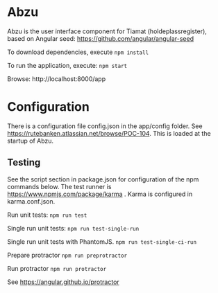 # Abzu

Abzu is the user interface component for Tiamat (holdeplassregister), based on Angular seed: https://github.com/angular/angular-seed

To download dependencies, execute
`npm install`

To run the application, execute:
`npm start`

Browse: http://localhost:8000/app

# Configuration
There is a configuration file config.json in the app/config folder.
See https://rutebanken.atlassian.net/browse/POC-104.
This is loaded at the startup of Abzu.

## Testing
See the script section in package.json for configuration of the npm commands below.
The test runner is https://www.npmjs.com/package/karma . Karma is configured in karma.conf.json.

Run unit tests:
`npm run test`

Single run unit tests:
`npm run test-single-run`

Single run unit tests with PhantomJS.
`npm run test-single-ci-run`

Prepare protractor
`npm run preprotractor`

Run protractor
`npm run protractor`

See https://angular.github.io/protractor
